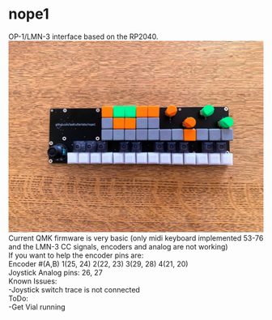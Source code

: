 # nope1
OP-1/LMN-3 interface based on the RP2040.<br>
![](media/v1top.jpg)
Current QMK firmware is very basic (only midi keyboard implemented 53-76 and the LMN-3 CC signals, encoders and analog are not working)<br>
If you want to help the encoder pins are:<br>
Encoder #(A,B) 1(25, 24) 2(22, 23) 3(29, 28) 4(21, 20)<br>
Joystick Analog pins: 26, 27<br>
Known Issues:<br>
	-Joystick switch trace is not connected<br>
 ToDo:<br>
 	-Get Vial running
